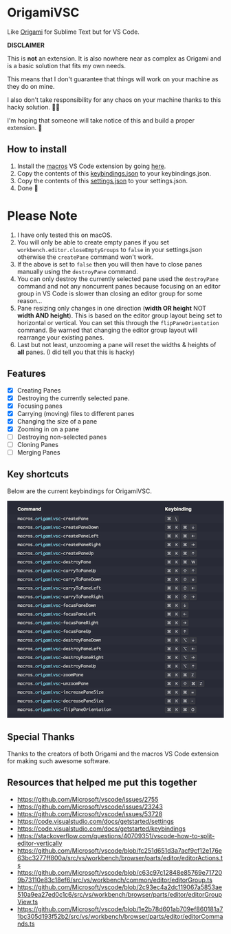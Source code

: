 # OrigamiVSC

Like [Origami](https://github.com/SublimeText/Origami) for Sublime Text but for VS Code.

**DISCLAIMER**

This is **not** an extension. It is also nowhere near as complex as Origami and is a basic solution that fits my own needs.

This means that I don't guarantee that things will work on your machine as they do on mine.

I also don't take responsibility for any chaos on your machine thanks to this hacky solution. 🤷‍♂

I'm hoping that someone will take notice of this and build a proper extension. 🙏

## How to install
1. Install the [macros](https://github.com/geddski/macros) VS Code extension by going [here](https://marketplace.visualstudio.com/items?itemName=geddski.macros).
2. Copy the contents of this [keybindings.json](keybindings.json) to your keybindings.json.
3. Copy the contents of this [settings.json](settings.json) to your settings.json.
4. Done 🎉

# Please Note
1. I have only tested this on macOS.
2. You will only be able to create empty panes if you set `workbench.editor.closeEmptyGroups` to `false` in your settings.json otherwise the `createPane` command won't work.
3. If the above is set to `false` then you will then have to close panes manually using the `destroyPane` command.
4. You can only destroy the currently selected pane used the `destroyPane` command and not any noncurrent panes because focusing on an editor group in VS Code is slower than closing an editor group for some reason...
5. Pane resizing only changes in one direction (**width OR height** NOT **width AND height**). This is based on the editor group layout being set to horizontal or vertical. You can set this through the `flipPaneOrientation` command. Be warned that changing the editor group layout will rearrange your existing panes.
6. Last but not least, unzooming a pane will reset the widths & heights of **all** panes. (I did tell you that this is hacky)


## Features
- [x] Creating Panes
- [x] Destroying the currently selected pane.
- [x] Focusing panes
- [x] Carrying (moving) files to different panes 
- [x] Changing the size of a pane
- [x] Zooming in on a pane
- [ ] Destroying non-selected panes
- [ ] Cloning Panes
- [ ] Merging Panes

## Key shortcuts
Below are the current keybindings for OrigamiVSC.

![](keys.png)

## Special Thanks
Thanks to the creators of both Origami and the macros VS Code extension for making such awesome software.

## Resources that helped me put this together
- https://github.com/Microsoft/vscode/issues/2755
- https://github.com/Microsoft/vscode/issues/23243
- https://github.com/Microsoft/vscode/issues/53728
- https://code.visualstudio.com/docs/getstarted/settings
- https://code.visualstudio.com/docs/getstarted/keybindings
- https://stackoverflow.com/questions/40709351/vscode-how-to-split-editor-vertically
- https://github.com/Microsoft/vscode/blob/fc251d651d3a7acf9cf12e176e63bc3277ff800a/src/vs/workbench/browser/parts/editor/editorActions.ts
- https://github.com/Microsoft/vscode/blob/c63c97c12848e85769e717209b73110e83c18ef6/src/vs/workbench/common/editor/editorGroup.ts
- https://github.com/Microsoft/vscode/blob/2c93ec4a2dc119067a5853ae510a9ea27ed0c1c6/src/vs/workbench/browser/parts/editor/editorGroupView.ts
- https://github.com/Microsoft/vscode/blob/1e2b78d601ab709ef860181a71bc305d193f52b2/src/vs/workbench/browser/parts/editor/editorCommands.ts
